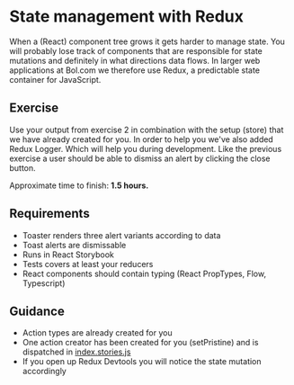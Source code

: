 # State management with Redux
When a (React) component tree grows it gets harder to manage state. You will probably lose track of components that are responsible for state mutations and definitely in what directions data flows. In larger web applications at Bol.com we therefore use Redux, a predictable state container for JavaScript.

## Exercise
Use your output from exercise 2 in combination with the setup (store) that we have already created for you. In order to help you we've also added Redux Logger. Which will help you during development.
Like the previous exercise a user should be able to dismiss an alert by clicking the close button.

Approximate time to finish: **1.5 hours.**

## Requirements
* Toaster renders three alert variants according to data
* Toast alerts are dismissable
* Runs in React Storybook
* Tests covers at least your reducers
* React components should contain typing (React PropTypes, Flow, Typescript)

## Guidance
* Action types are already created for you
* One action creator has been created for you (setPristine) and is dispatched in [index.stories.js](https://github.com/nielsvanmidden/assessment-front-end-developer/blob/master/stories/index.stories.js)
* If you open up Redux Devtools you will notice the state mutation accordingly